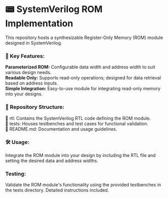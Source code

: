 # 📟 SystemVerilog ROM Implementation

This repository hosts a synthesizable Register-Only Memory (ROM) module designed in SystemVerilog.  

### 🚀 Key Features:

**Parameterized ROM:** Configurable data width and address width to suit various design needs.  
**Readable Only:** Supports read-only operations; designed for data retrieval based on address inputs.  
**Simple Integration:** Easy-to-use module for integrating read-only memory into your designs.  
### 📁 Repository Structure:

📂 rtl: Contains the SystemVerilog RTL code defining the ROM module.  
📂 tests: Houses testbenches and test cases for functional validation.  
📄 README.md: Documentation and usage guidelines.  
### 🛠️ Usage:

Integrate the ROM module into your design by including the RTL file and setting the desired data and address widths.   

### Testing:

Validate the ROM module's functionality using the provided testbenches in the tests directory. Detailed instructions included.  

